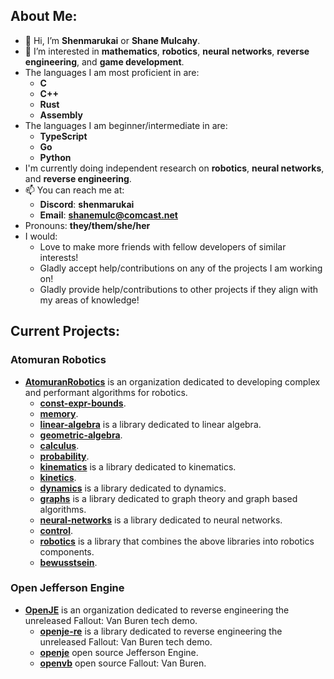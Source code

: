 ## About Me:

- 👋 Hi, I’m **Shenmarukai** or **Shane Mulcahy**.
- 👀 I’m interested in **mathematics**, **robotics**, **neural networks**, **reverse engineering**, and **game development**.
- The languages I am most proficient in are:
    - **C**
    - **C++**
    - **Rust**
    - **Assembly**
- The languages I am beginner/intermediate in are:
    - **TypeScript**
    - **Go**     
    - **Python**
- I'm currently doing independent research on **robotics**, **neural networks**, and **reverse engineering**.
- 📫 You can reach me at:
    - **Discord**: **shenmarukai**
    - **Email**: **shanemulc@comcast.net**
- Pronouns: **they/them/she/her**
- I would:
    - Love to make more friends with fellow developers of similar interests!
    - Gladly accept help/contributions on any of the projects I am working on!
    - Gladly provide help/contributions to other projects if they align with my areas of knowledge!

## Current Projects:

### Atomuran Robotics

- [**AtomuranRobotics**](https://github.com/AtomuranRobotics) is an organization dedicated to developing complex and performant algorithms for robotics.
    - [**const-expr-bounds**](https://github.com/AtomuranRobotics/const-expr-bounds).
    - [**memory**](https://github.com/AtomuranRobotics/memory).
    - [**linear-algebra**](https://github.com/AtomuranRobotics/linear-algebra) is a library dedicated to linear algebra.
    - [**geometric-algebra**](https://github.com/AtomuranRobotics/geometric-algebra).
    - [**calculus**](https://github.com/AtomuranRobotics/calculus).
    - [**probability**](https://github.com/AtomuranRobotics/probability).
    - [**kinematics**](https://github.com/AtomuranRobotics/kinematics) is a library dedicated to kinematics.
    - [**kinetics**](https://github.com/AtomuranRobotics/kinetics).
    - [**dynamics**](https://github.com/AtomuranRobotics/dynamics) is a library dedicated to dynamics.
    - [**graphs**](https://github.com/AtomuranRobotics/graphs) is a library dedicated to graph theory and graph based algorithms.
    - [**neural-networks**](https://github.com/AtomuranRobotics/neural-networks) is a library dedicated to neural networks.
    - [**control**](https://github.com/AtomuranRobotics/control).
    - [**robotics**](https://github.com/AtomuranRobotics/robotics) is a library that combines the above libraries into robotics components.
    - [**bewusstsein**](https://github.com/AtomuranRobotics/bewusstsein).

### Open Jefferson Engine
- [**OpenJE**](https://github.com/OpenJE) is an organization dedicated to reverse engineering the unreleased Fallout: Van Buren tech demo.
    - [**openje-re**](https://github.com/OpenJE/openje-re) is a library dedicated to reverse engineering the unreleased Fallout: Van Buren tech demo.
    - [**openje**](https://github.com/OpenJE/openje) open source Jefferson Engine.
    - [**openvb**](https://github.com/OpenJE/openvb) open source Fallout: Van Buren.
